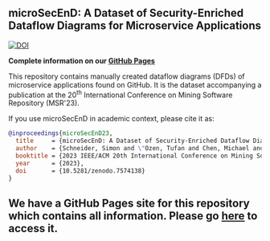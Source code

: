 ## microSecEnD: A Dataset of Security-Enriched Dataflow Diagrams for Microservice Applications

[![DOI](https://zenodo.org/badge/DOI/10.5281/zenodo.7574138.svg)](https://doi.org/10.5281/zenodo.7574138)

**Complete information on our [GitHub Pages](https://tuhh-softsec.github.io/microSecEnD)**

This repository contains manually created dataflow diagrams (DFDs) of microservice applications found on GitHub.
It is the dataset accompanying a publication at the 20<sup>th</sup> International Conference on Mining Software Repository (MSR'23).

If you use microSecEnD in academic context, please cite it as:

```bibtex
@inproceedings{microSecEnD23,
  title     = {microSecEnD: A Dataset of Security-Enriched Dataflow Diagrams for Microservice Applications},  
  author    = {Schneider, Simon and \"Ozen, Tufan and Chen, Michael and Scandariato, Riccardo},  
  booktitle = {2023 IEEE/ACM 20th International Conference on Mining Software Repositories (MSR)},   
  year      = {2023},
  doi       = {10.5281/zenodo.7574138}
}
```

## We have a GitHub Pages site for this repository which contains all information. Please go [here](https://tuhh-softsec.github.io/microSecEnD) to access it.
